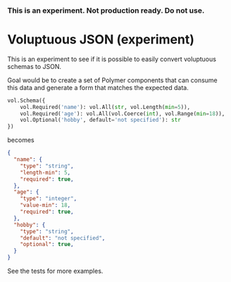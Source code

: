 ### This is an experiment. Not production ready. Do not use.

# Voluptuous JSON (experiment)

This is an experiment to see if it is possible to easily convert voluptuous schemas to JSON.

Goal would be to create a set of Polymer components that can consume this data and generate a form that matches the expected data.

```python
vol.Schema({
    vol.Required('name'): vol.All(str, vol.Length(min=5)),
    vol.Required('age'): vol.All(vol.Coerce(int), vol.Range(min=18)),
    vol.Optional('hobby', default='not specified'): str
})
```

becomes

```json
{
  "name": {
    "type": "string",
    "length-min": 5,
    "required": true,
  },
  "age": {
    "type": "integer",
    "value-min": 18,
    "required": true,
  },
  "hobby": {
    "type": "string",
    "default": "not specified",
    "optional": true,
  }
}
```

See the tests for more examples.
